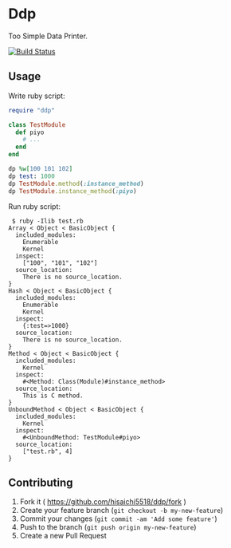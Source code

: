 # Ddp

Too Simple Data Printer.

[![Build Status](https://travis-ci.org/hisaichi5518/scottie.svg)](https://travis-ci.org/hisaichi5518/scottie)

## Usage

Write ruby script:

```ruby
require "ddp"

class TestModule
  def piyo
    # ...
  end
end

dp %w[100 101 102]
dp test: 1000
dp TestModule.method(:instance_method)
dp TestModule.instance_method(:piyo)
```

Run ruby script:

```shell
 $ ruby -Ilib test.rb
Array < Object < BasicObject {
  included_modules:
    Enumerable
    Kernel
  inspect:
    ["100", "101", "102"]
  source_location:
    There is no source_location.
}
Hash < Object < BasicObject {
  included_modules:
    Enumerable
    Kernel
  inspect:
    {:test=>1000}
  source_location:
    There is no source_location.
}
Method < Object < BasicObject {
  included_modules:
    Kernel
  inspect:
    #<Method: Class(Module)#instance_method>
  source_location:
    This is C method.
}
UnboundMethod < Object < BasicObject {
  included_modules:
    Kernel
  inspect:
    #<UnboundMethod: TestModule#piyo>
  source_location:
    ["test.rb", 4]
}
```

## Contributing

1. Fork it ( https://github.com/hisaichi5518/ddp/fork )
2. Create your feature branch (`git checkout -b my-new-feature`)
3. Commit your changes (`git commit -am 'Add some feature'`)
4. Push to the branch (`git push origin my-new-feature`)
5. Create a new Pull Request
